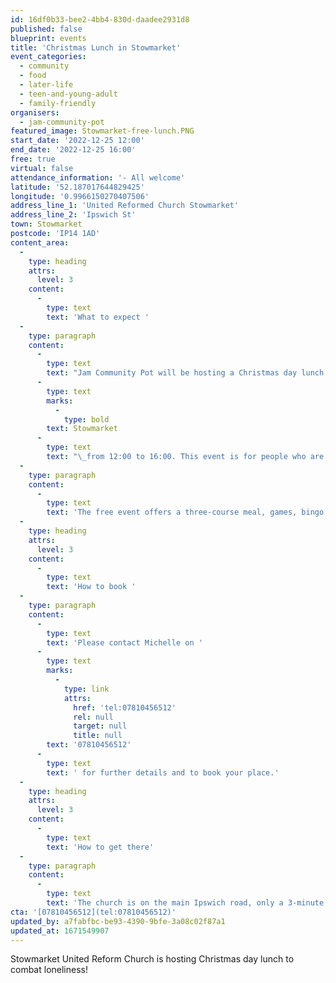 ```yaml
---
id: 16df0b33-bee2-4bb4-830d-daadee2931d8
published: false
blueprint: events
title: 'Christmas Lunch in Stowmarket'
event_categories:
  - community
  - food
  - later-life
  - teen-and-young-adult
  - family-friendly
organisers:
  - jam-community-pot
featured_image: Stowmarket-free-lunch.PNG
start_date: '2022-12-25 12:00'
end_date: '2022-12-25 16:00'
free: true
virtual: false
attendance_information: '- All welcome'
latitude: '52.187017644829425'
longitude: '0.9966150270407506'
address_line_1: 'United Reformed Church Stowmarket'
address_line_2: 'Ipswich St'
town: Stowmarket
postcode: 'IP14 1AD'
content_area:
  -
    type: heading
    attrs:
      level: 3
    content:
      -
        type: text
        text: 'What to expect '
  -
    type: paragraph
    content:
      -
        type: text
        text: "Jam Community Pot will be hosting a Christmas day lunch at the United Reform Church in Ipswich Street,\_"
      -
        type: text
        marks:
          -
            type: bold
        text: Stowmarket
      -
        type: text
        text: "\_from 12:00 to 16:00. This event is for people who are vulnerable, isolated, struggling with the cost-of-living crisis or those who will be alone on Christmas day. "
  -
    type: paragraph
    content:
      -
        type: text
        text: 'The free event offers a three-course meal, games, bingo, raffle, and other entertainment on Sunday, December 25.'
  -
    type: heading
    attrs:
      level: 3
    content:
      -
        type: text
        text: 'How to book '
  -
    type: paragraph
    content:
      -
        type: text
        text: 'Please contact Michelle on '
      -
        type: text
        marks:
          -
            type: link
            attrs:
              href: 'tel:07810456512'
              rel: null
              target: null
              title: null
        text: '07810456512'
      -
        type: text
        text: ' for further details and to book your place.'
  -
    type: heading
    attrs:
      level: 3
    content:
      -
        type: text
        text: 'How to get there'
  -
    type: paragraph
    content:
      -
        type: text
        text: 'The church is on the main Ipswich road, only a 3-minute walk to The Food Museum. '
cta: '[07810456512](tel:07810456512)'
updated_by: a7fabfbc-be93-4390-9bfe-3a08c02f87a1
updated_at: 1671549907
---
```

Stowmarket United Reform Church is hosting Christmas day lunch to combat loneliness!